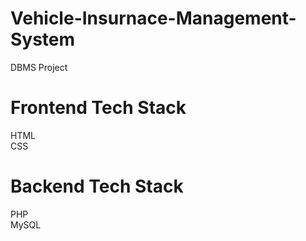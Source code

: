 # Vehicle-Insurnace-Management-System
 DBMS Project

# Frontend Tech Stack
 HTML</br>
 CSS
 
# Backend Tech Stack
 PHP</br>
 MySQL
